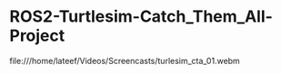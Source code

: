 # ROS2-Turtlesim-Catch_Them_All-Project


file:///home/lateef/Videos/Screencasts/turlesim_cta_01.webm
